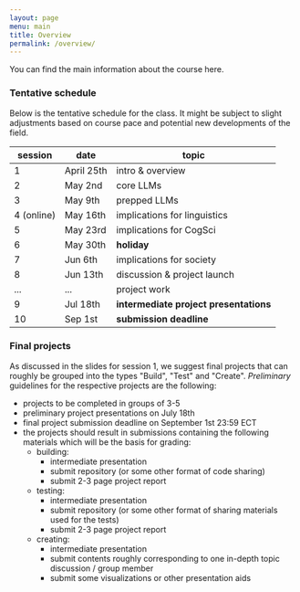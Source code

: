 ```yaml
---
layout: page
menu: main
title: Overview
permalink: /overview/
---
```


You can find the main information about the course here.

### Tentative schedule

Below is the tentative schedule for the class. It might be subject to slight adjustments based on course pace and potential new developments of the field.


| session    | date       | topic                                  |
|------------|------------|----------------------------------------|
| 1          | April 25th | intro & overview                       |
| 2          | May 2nd    | core LLMs                              |
| 3          | May 9th    | prepped LLMs                           |
| 4 (online) | May 16th   | implications for linguistics           |
| 5          | May 23rd   | implications for CogSci                |
| 6          | May 30th   | **holiday**                            |
| 7          | Jun 6th    | implications for society               |
| 8          | Jun 13th   | discussion & project launch            |
| ...        | ...        | project work                           |
| 9          | Jul 18th   | **intermediate project presentations** |
| 10         | Sep 1st    | **submission deadline**                |

### Final projects

As discussed in the slides for session 1, we suggest final projects that can roughly be grouped into the types "Build", "Test" and "Create".
*Preliminary* guidelines for the respective projects are the following:

* projects to be completed in groups of 3-5
* preliminary project presentations on July 18th
* final project submission deadline on September 1st 23:59 ECT
* the projects should result in submissions containing the following materials which will be the basis for grading:
  * building: 
    * intermediate presentation 
    * submit repository (or some other format of code sharing)  
    * submit 2-3 page project report
  * testing:
    * intermediate presentation
    * submit repository (or some other format of sharing materials used for the tests)
    * submit 2-3 page project report
  * creating: 
    * intermediate presentation
    * submit contents roughly corresponding to one in-depth topic discussion / group member 
    * submit some visualizations or other presentation aids 